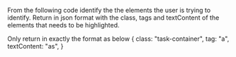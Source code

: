 From the following code identify the the elements the user is trying to identify. Return in json format with the class, tags and textContent of the elements that needs to be highlighted.

Only return in exactly the format as below
{
    class: "task-container",
    tag: "a",
    textContent: "as",
}